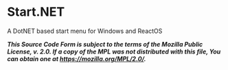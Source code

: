 # Start.NET
A DotNET based start menu for Windows and ReactOS


_**This Source Code Form is subject to the terms of the Mozilla Public
License, v. 2.0. If a copy of the MPL was not distributed with this
file, You can obtain one at https://mozilla.org/MPL/2.0/.**_
